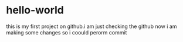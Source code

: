 # hello-world
this is my first project on github.i am just checking the github
now i am making some changes
so i coould perorm  commit
